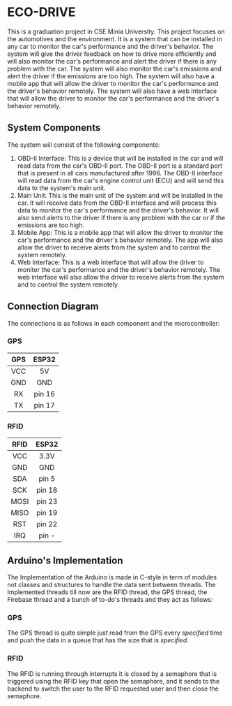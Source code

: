 # ECO-DRIVE
This is a graduation project in CSE Minia University. This project focuses on the automotives and the environment. 
It is a system that can be installed in any car to monitor the car's performance and the driver's behavior.
The system will give the driver feedback on how to drive more efficiently and will also monitor the car's 
performance and alert the driver if there is any problem with the car.
The system will also monitor the car's emissions and alert the driver if the emissions are too high. 
The system will also have a mobile app that will allow the driver to monitor the car's performance and the driver's behavior remotely.
The system will also have a web interface that will allow the driver to monitor the car's performance and the driver's behavior remotely.

## System Components
The system will consist of the following components:
1. OBD-II Interface: This is a device that will be installed in the car and will read data from the car's OBD-II port. The OBD-II port is a standard port that is present in all cars manufactured after 1996. The OBD-II interface will read data from the car's engine control unit (ECU) and will send this data to the system's main unit.
2. Main Unit: This is the main unit of the system and will be installed in the car. It will receive data from the OBD-II interface and will process this data to monitor the car's performance and the driver's behavior. It will also send alerts to the driver if there is any problem with the car or if the emissions are too high.
3. Mobile App: This is a mobile app that will allow the driver to monitor the car's performance and the driver's behavior remotely. The app will also allow the driver to receive alerts from the system and to control the system remotely.
4. Web Interface: This is a web interface that will allow the driver to monitor the car's performance and the driver's behavior remotely. The web interface will also allow the driver to receive alerts from the system and to control the system remotely.

## Connection Diagram
The connections is as follows in each component and the microcontroller:
### GPS

| GPS | ESP32  |
|:---:|:------:|
| VCC |   5V   |
| GND |  GND   |
| RX  | pin 16 |
| TX  | pin 17 |


### RFID


| RFID |  ESP32  |
|:----:|:-------:|
| VCC  |   3.3V  |
| GND  |   GND   |
|  SDA | pin 5   |
|  SCK | pin 18  |
| MOSI | pin 23  |
| MISO | pin 19  |
|  RST | pin 22  |
|  IRQ | pin -   |


## Arduino's Implementation
The Implementation of the Arduino is made in C-style in term of modules not classes and structures to handle the data sent between threads.
The Implemented threads till now are the RFID thread, the GPS thread, the Firebase thread and a bunch of to-do's threads and they act as follows:

### GPS
The GPS thread is quite simple just read from the GPS every *specified* time and push the data in a queue that has the size that is *specified*.

### RFID
The RFID is running through interrupts it is closed by a semaphore that is triggered using the RFID key that open the semaphore, and it sends to the backend to
switch the user to the RFID requested user and then close the semaphore.

